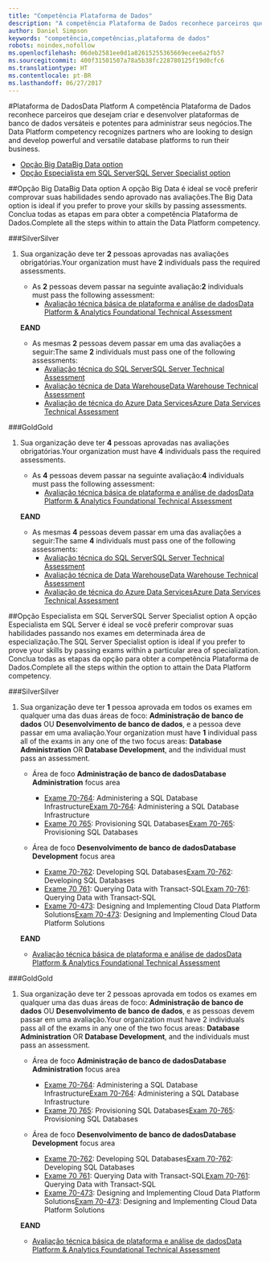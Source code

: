 ```yaml
---
title: "Competência Plataforma de Dados"
description: "A competência Plataforma de Dados reconhece parceiros que desejam criar e desenvolver plataformas de banco de dados versáteis e potentes para administrar seus negócios."
author: Daniel Simpson
keywords: "competência,competências,plataforma de dados"
robots: noindex,nofollow
ms.openlocfilehash: 06deb2581ee0d1a82615255365669ecee6a2fb57
ms.sourcegitcommit: 400f31501507a78a5b38fc228780125f19d0cfc6
ms.translationtype: HT
ms.contentlocale: pt-BR
ms.lasthandoff: 06/27/2017
---
```

#<a name="data-platform"></a><span data-ttu-id="2f7fd-104">Plataforma de Dados</span><span class="sxs-lookup"><span data-stu-id="2f7fd-104">Data Platform</span></span>
<span data-ttu-id="2f7fd-105">A competência Plataforma de Dados reconhece parceiros que desejam criar e desenvolver plataformas de banco de dados versáteis e potentes para administrar seus negócios.</span><span class="sxs-lookup"><span data-stu-id="2f7fd-105">The Data Platform competency recognizes partners who are looking to design and develop powerful and versatile database platforms to run their business.</span></span>

- [<span data-ttu-id="2f7fd-106">Opção Big Data</span><span class="sxs-lookup"><span data-stu-id="2f7fd-106">Big Data option</span></span>](#big-data-option) 
- [<span data-ttu-id="2f7fd-107">Opção Especialista em SQL Server</span><span class="sxs-lookup"><span data-stu-id="2f7fd-107">SQL Server Specialist option</span></span>](#sql-server-specialist-option)

##<a name="big-data-option"></a><span data-ttu-id="2f7fd-108">Opção Big Data</span><span class="sxs-lookup"><span data-stu-id="2f7fd-108">Big Data option</span></span>
<span data-ttu-id="2f7fd-109">A opção Big Data é ideal se você preferir comprovar suas habilidades sendo aprovado nas avaliações.</span><span class="sxs-lookup"><span data-stu-id="2f7fd-109">The Big Data option is ideal if you prefer to prove your skills by passing assessments.</span></span> <span data-ttu-id="2f7fd-110">Conclua todas as etapas em para obter a competência Plataforma de Dados.</span><span class="sxs-lookup"><span data-stu-id="2f7fd-110">Complete all the steps within to attain the Data Platform competency.</span></span>

###<a name="silver"></a><span data-ttu-id="2f7fd-111">Silver</span><span class="sxs-lookup"><span data-stu-id="2f7fd-111">Silver</span></span>
1. <span data-ttu-id="2f7fd-112">Sua organização deve ter **2** pessoas aprovadas nas avaliações obrigatórias.</span><span class="sxs-lookup"><span data-stu-id="2f7fd-112">Your organization must have **2** individuals pass the required assessments.</span></span>

    - <span data-ttu-id="2f7fd-113">As **2** pessoas devem passar na seguinte avaliação:</span><span class="sxs-lookup"><span data-stu-id="2f7fd-113">**2** individuals must pass the following assessment:</span></span>
        - [<span data-ttu-id="2f7fd-114">Avaliação técnica básica de plataforma e análise de dados</span><span class="sxs-lookup"><span data-stu-id="2f7fd-114">Data Platform & Analytics Foundational Technical Assessment</span></span>](https://partneruniversity.microsoft.com/?whr=uri:MicrosoftAccount&courseId=14354&scoId=nNGssUygB_8504778676)

    **<span data-ttu-id="2f7fd-115">E</span><span class="sxs-lookup"><span data-stu-id="2f7fd-115">AND</span></span>**

    - <span data-ttu-id="2f7fd-116">As mesmas **2** pessoas devem passar em uma das avaliações a seguir:</span><span class="sxs-lookup"><span data-stu-id="2f7fd-116">The same **2** individuals must pass one of the following assessments:</span></span>
        - [<span data-ttu-id="2f7fd-117">Avaliação técnica do SQL Server</span><span class="sxs-lookup"><span data-stu-id="2f7fd-117">SQL Server Technical Assessment</span></span>](https://partneruniversity.microsoft.com/?whr=uri:MicrosoftAccount&courseId=14355&scoId=nzHk0hygB_7404778676)
        - [<span data-ttu-id="2f7fd-118">Avaliação técnica de Data Warehouse</span><span class="sxs-lookup"><span data-stu-id="2f7fd-118">Data Warehouse Technical Assessment</span></span>](https://partneruniversity.microsoft.com/?whr=uri:MicrosoftAccount&courseId=17491&scoId=1yUZ01TnD_1606265419)
        - [<span data-ttu-id="2f7fd-119">Avaliação de técnica do Azure Data Services</span><span class="sxs-lookup"><span data-stu-id="2f7fd-119">Azure Data Services Technical Assessment</span></span>](https://partneruniversity.microsoft.com/?whr=uri:MicrosoftAccount&courseId=17490&scoId=2h3AfWTnD_4706265419)

###<a name="gold"></a><span data-ttu-id="2f7fd-120">Gold</span><span class="sxs-lookup"><span data-stu-id="2f7fd-120">Gold</span></span>
1. <span data-ttu-id="2f7fd-121">Sua organização deve ter **4** pessoas aprovadas nas avaliações obrigatórias.</span><span class="sxs-lookup"><span data-stu-id="2f7fd-121">Your organization must have **4** individuals pass the required assessments.</span></span>

    - <span data-ttu-id="2f7fd-122">As **4** pessoas devem passar na seguinte avaliação:</span><span class="sxs-lookup"><span data-stu-id="2f7fd-122">**4** individuals must pass the following assessment:</span></span>
        - [<span data-ttu-id="2f7fd-123">Avaliação técnica básica de plataforma e análise de dados</span><span class="sxs-lookup"><span data-stu-id="2f7fd-123">Data Platform & Analytics Foundational Technical Assessment</span></span>](https://partneruniversity.microsoft.com/?whr=uri:MicrosoftAccount&courseId=14354&scoId=nNGssUygB_8504778676)

    **<span data-ttu-id="2f7fd-124">E</span><span class="sxs-lookup"><span data-stu-id="2f7fd-124">AND</span></span>**

    - <span data-ttu-id="2f7fd-125">As mesmas **4** pessoas devem passar em uma das avaliações a seguir:</span><span class="sxs-lookup"><span data-stu-id="2f7fd-125">The same **4** individuals must pass one of the following assessments:</span></span>
        - [<span data-ttu-id="2f7fd-126">Avaliação técnica do SQL Server</span><span class="sxs-lookup"><span data-stu-id="2f7fd-126">SQL Server Technical Assessment</span></span>](https://partneruniversity.microsoft.com/?whr=uri:MicrosoftAccount&courseId=14355&scoId=nzHk0hygB_7404778676)
        - [<span data-ttu-id="2f7fd-127">Avaliação técnica de Data Warehouse</span><span class="sxs-lookup"><span data-stu-id="2f7fd-127">Data Warehouse Technical Assessment</span></span>](https://partneruniversity.microsoft.com/?whr=uri:MicrosoftAccount&courseId=17491&scoId=1yUZ01TnD_1606265419)
        - [<span data-ttu-id="2f7fd-128">Avaliação de técnica do Azure Data Services</span><span class="sxs-lookup"><span data-stu-id="2f7fd-128">Azure Data Services Technical Assessment</span></span>](https://partneruniversity.microsoft.com/?whr=uri:MicrosoftAccount&courseId=17490&scoId=2h3AfWTnD_4706265419)

##<a name="sql-server-specialist-option"></a><span data-ttu-id="2f7fd-129">Opção Especialista em SQL Server</span><span class="sxs-lookup"><span data-stu-id="2f7fd-129">SQL Server Specialist option</span></span>
<span data-ttu-id="2f7fd-130">A opção Especialista em SQL Server é ideal se você preferir comprovar suas habilidades passando nos exames em determinada área de especialização.</span><span class="sxs-lookup"><span data-stu-id="2f7fd-130">The SQL Server Specialist option is ideal if you prefer to prove your skills by passing exams within a particular area of specialization.</span></span> <span data-ttu-id="2f7fd-131">Conclua todas as etapas da opção para obter a competência Plataforma de Dados.</span><span class="sxs-lookup"><span data-stu-id="2f7fd-131">Complete all the steps within the option to attain the Data Platform competency.</span></span>

###<a name="silver"></a><span data-ttu-id="2f7fd-132">Silver</span><span class="sxs-lookup"><span data-stu-id="2f7fd-132">Silver</span></span>
1. <span data-ttu-id="2f7fd-133">Sua organização deve ter **1** pessoa aprovada em todos os exames em qualquer uma das duas áreas de foco: **Administração de banco de dados** OU **Desenvolvimento de banco de dados**, e a pessoa deve passar em uma avaliação.</span><span class="sxs-lookup"><span data-stu-id="2f7fd-133">Your organization must have **1** individual pass all of the exams in any one of the two focus areas: **Database Administration** OR **Database Development**, and the individual must pass an assessment.</span></span>

    - <span data-ttu-id="2f7fd-134">Área de foco **Administração de banco de dados**</span><span class="sxs-lookup"><span data-stu-id="2f7fd-134">**Database Administration** focus area</span></span>
        - <span data-ttu-id="2f7fd-135">[Exame 70-764](https://www.microsoft.com/en-us/learning/exam-70-764.aspx): Administering a SQL Database Infrastructure</span><span class="sxs-lookup"><span data-stu-id="2f7fd-135">[Exam 70-764](https://www.microsoft.com/en-us/learning/exam-70-764.aspx): Administering a SQL Database Infrastructure</span></span> 
        - <span data-ttu-id="2f7fd-136">[Exame 70 765](https://www.microsoft.com/en-us/learning/exam-70-765.aspx): Provisioning SQL Databases</span><span class="sxs-lookup"><span data-stu-id="2f7fd-136">[Exam 70-765](https://www.microsoft.com/en-us/learning/exam-70-765.aspx): Provisioning SQL Databases</span></span>

    - <span data-ttu-id="2f7fd-137">Área de foco **Desenvolvimento de banco de dados**</span><span class="sxs-lookup"><span data-stu-id="2f7fd-137">**Database Development** focus area</span></span>
        - <span data-ttu-id="2f7fd-138">[Exame 70-762](https://www.microsoft.com/en-us/learning/exam-70-762.aspx): Developing SQL Databases</span><span class="sxs-lookup"><span data-stu-id="2f7fd-138">[Exam 70-762](https://www.microsoft.com/en-us/learning/exam-70-762.aspx): Developing SQL Databases</span></span>
        - <span data-ttu-id="2f7fd-139">[Exame 70 761](https://www.microsoft.com/en-us/learning/exam-70-761.aspx): Querying Data with Transact-SQL</span><span class="sxs-lookup"><span data-stu-id="2f7fd-139">[Exam 70-761](https://www.microsoft.com/en-us/learning/exam-70-761.aspx): Querying Data with Transact-SQL</span></span>
        - <span data-ttu-id="2f7fd-140">[Exame 70-473](https://www.microsoft.com/en-us/learning/exam-70-473.aspx): Designing and Implementing Cloud Data Platform Solutions</span><span class="sxs-lookup"><span data-stu-id="2f7fd-140">[Exam 70-473](https://www.microsoft.com/en-us/learning/exam-70-473.aspx): Designing and Implementing Cloud Data Platform Solutions</span></span>

    **<span data-ttu-id="2f7fd-141">E</span><span class="sxs-lookup"><span data-stu-id="2f7fd-141">AND</span></span>**

    - [<span data-ttu-id="2f7fd-142">Avaliação técnica básica de plataforma e análise de dados</span><span class="sxs-lookup"><span data-stu-id="2f7fd-142">Data Platform & Analytics Foundational Technical Assessment</span></span>](https://partneruniversity.microsoft.com/?whr=uri:MicrosoftAccount&courseId=14354&scoId=nNGssUygB_8504778676)

###<a name="gold"></a><span data-ttu-id="2f7fd-143">Gold</span><span class="sxs-lookup"><span data-stu-id="2f7fd-143">Gold</span></span>
1. <span data-ttu-id="2f7fd-144">Sua organização deve ter 2 pessoas aprovada em todos os exames em qualquer uma das duas áreas de foco: **Administração de banco de dados** OU **Desenvolvimento de banco de dados**, e as pessoas devem passar em uma avaliação.</span><span class="sxs-lookup"><span data-stu-id="2f7fd-144">Your organization must have 2 individuals pass all of the exams in any one of the two focus areas: **Database Administration** OR **Database Development**, and the individuals must pass an assessment.</span></span>

    - <span data-ttu-id="2f7fd-145">Área de foco **Administração de banco de dados**</span><span class="sxs-lookup"><span data-stu-id="2f7fd-145">**Database Administration** focus area</span></span>
        - <span data-ttu-id="2f7fd-146">[Exame 70-764](https://www.microsoft.com/en-us/learning/exam-70-764.aspx): Administering a SQL Database Infrastructure</span><span class="sxs-lookup"><span data-stu-id="2f7fd-146">[Exam 70-764](https://www.microsoft.com/en-us/learning/exam-70-764.aspx): Administering a SQL Database Infrastructure</span></span> 
        - <span data-ttu-id="2f7fd-147">[Exame 70 765](https://www.microsoft.com/en-us/learning/exam-70-765.aspx): Provisioning SQL Databases</span><span class="sxs-lookup"><span data-stu-id="2f7fd-147">[Exam 70-765](https://www.microsoft.com/en-us/learning/exam-70-765.aspx): Provisioning SQL Databases</span></span>

    - <span data-ttu-id="2f7fd-148">Área de foco **Desenvolvimento de banco de dados**</span><span class="sxs-lookup"><span data-stu-id="2f7fd-148">**Database Development** focus area</span></span>
        - <span data-ttu-id="2f7fd-149">[Exame 70-762](https://www.microsoft.com/en-us/learning/exam-70-762.aspx): Developing SQL Databases</span><span class="sxs-lookup"><span data-stu-id="2f7fd-149">[Exam 70-762](https://www.microsoft.com/en-us/learning/exam-70-762.aspx): Developing SQL Databases</span></span>
        - <span data-ttu-id="2f7fd-150">[Exame 70 761](https://www.microsoft.com/en-us/learning/exam-70-761.aspx): Querying Data with Transact-SQL</span><span class="sxs-lookup"><span data-stu-id="2f7fd-150">[Exam 70-761](https://www.microsoft.com/en-us/learning/exam-70-761.aspx): Querying Data with Transact-SQL</span></span>
        - <span data-ttu-id="2f7fd-151">[Exame 70-473](https://www.microsoft.com/en-us/learning/exam-70-473.aspx): Designing and Implementing Cloud Data Platform Solutions</span><span class="sxs-lookup"><span data-stu-id="2f7fd-151">[Exam 70-473](https://www.microsoft.com/en-us/learning/exam-70-473.aspx): Designing and Implementing Cloud Data Platform Solutions</span></span>

    **<span data-ttu-id="2f7fd-152">E</span><span class="sxs-lookup"><span data-stu-id="2f7fd-152">AND</span></span>**

    - [<span data-ttu-id="2f7fd-153">Avaliação técnica básica de plataforma e análise de dados</span><span class="sxs-lookup"><span data-stu-id="2f7fd-153">Data Platform & Analytics Foundational Technical Assessment</span></span>](https://partneruniversity.microsoft.com/?whr=uri:MicrosoftAccount&courseId=14354&scoId=nNGssUygB_8504778676)



